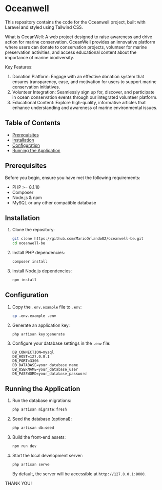 # Oceanwell

This repository contains the code for the Oceanwell project, built with Laravel and styled using Tailwind CSS.

What is OceanWell:
A web project designed to raise awareness and drive action for marine conservation. OceanWell provides an innovative platform where users can donate to conservation projects, volunteer for marine preservation activities, and access educational content about the importance of marine biodiversity.

Key Features:
1. Donation Platform: Engage with an effective donation system that ensures transparency, ease, and motivation for users to support marine conservation initiatives.
2. Volunteer Integration: Seamlessly sign up for, discover, and participate in ocean conservation events through our integrated volunteer platform.
3. Educational Content: Explore high-quality, informative articles that enhance understanding and awareness of marine environmental issues.

## Table of Contents

- [Prerequisites](#prerequisites)
- [Installation](#installation)
- [Configuration](#configuration)
- [Running the Application](#running-the-application)

## Prerequisites

Before you begin, ensure you have met the following requirements:

- PHP >= 8.1.10
- Composer
- Node.js & npm
- MySQL or any other compatible database

## Installation

1. Clone the repository:

    ```bash
    git clone https://github.com/MarioOrlando82/oceanwell-be.git
    cd oceanwell-be
    ```

2. Install PHP dependencies:

    ```bash
    composer install
    ```

3. Install Node.js dependencies:

    ```bash
    npm install
    ```

## Configuration

1. Copy the `.env.example` file to `.env`:

    ```bash
    cp .env.example .env
    ```

2. Generate an application key:

    ```bash
    php artisan key:generate
    ```

3. Configure your database settings in the `.env` file:

    ```env
    DB_CONNECTION=mysql
    DB_HOST=127.0.0.1
    DB_PORT=3306
    DB_DATABASE=your_database_name
    DB_USERNAME=your_database_user
    DB_PASSWORD=your_database_password
    ```

## Running the Application

1. Run the database migrations:

    ```bash
    php artisan migrate:fresh
    ```

2. Seed the database (optional):

    ```bash
    php artisan db:seed
    ```

3. Build the front-end assets:

    ```bash
    npm run dev
    ```

4. Start the local development server:

    ```bash
    php artisan serve
    ```

    By default, the server will be accessible at `http://127.0.0.1:8000`.


THANK YOU!
